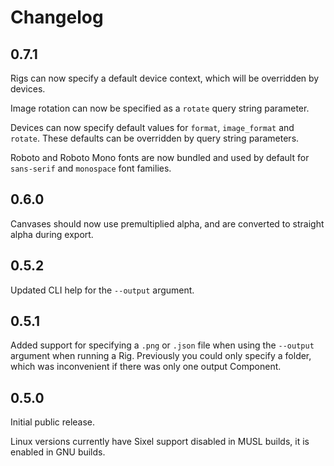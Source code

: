 # Changelog

## 0.7.1

Rigs can now specify a default device context, which will be overridden by devices.

Image rotation can now be specified as a `rotate` query string parameter.

Devices can now specify default values for `format`, `image_format` and `rotate`.
These defaults can be overridden by query string parameters.

Roboto and Roboto Mono fonts are now bundled and used by default for `sans-serif` and `monospace` font families.


## 0.6.0

Canvases should now use premultiplied alpha, and are converted to straight alpha during export.

## 0.5.2

Updated CLI help for the `--output` argument.

## 0.5.1

Added support for specifying a `.png` or `.json` file when using the `--output` argument
when running a Rig. Previously you could only specify a folder, which was inconvenient
if there was only one output Component.


## 0.5.0

Initial public release.

Linux versions currently have Sixel support disabled in MUSL builds, it is enabled in GNU builds.
